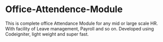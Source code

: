 # Office-Attendence-Module
This is complete office Attendance Module for any mid or large scale HR. With facility of Leave management, Payroll and so on. Developed using Codeigniter, light weight and super fast.
